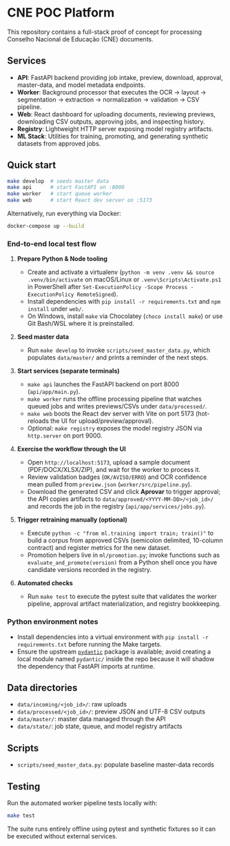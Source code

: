 # CNE POC Platform

This repository contains a full-stack proof of concept for processing Conselho Nacional de Educação (CNE) documents.

## Services

- **API**: FastAPI backend providing job intake, preview, download, approval, master-data, and model metadata endpoints.
- **Worker**: Background processor that executes the OCR → layout → segmentation → extraction → normalization → validation → CSV pipeline.
- **Web**: React dashboard for uploading documents, reviewing previews, downloading CSV outputs, approving jobs, and inspecting history.
- **Registry**: Lightweight HTTP server exposing model registry artifacts.
- **ML Stack**: Utilities for training, promoting, and generating synthetic datasets from approved jobs.

## Quick start

```bash
make develop  # seeds master data
make api      # start FastAPI on :8000
make worker   # start queue worker
make web      # start React dev server on :5173
```

Alternatively, run everything via Docker:

```bash
docker-compose up --build
```

### End-to-end local test flow

1. **Prepare Python & Node tooling**
   - Create and activate a virtualenv (`python -m venv .venv && source .venv/bin/activate` on macOS/Linux or `.venv\Scripts\Activate.ps1` in PowerShell after `Set-ExecutionPolicy -Scope Process -ExecutionPolicy RemoteSigned`).
   - Install dependencies with `pip install -r requirements.txt` and `npm install` under `web/`.
   - On Windows, install `make` via Chocolatey (`choco install make`) or use Git Bash/WSL where it is preinstalled.

2. **Seed master data**
   - Run `make develop` to invoke `scripts/seed_master_data.py`, which populates `data/master/` and prints a reminder of the next steps.

3. **Start services (separate terminals)**
   - `make api` launches the FastAPI backend on port 8000 (`api/app/main.py`).
   - `make worker` runs the offline processing pipeline that watches queued jobs and writes previews/CSVs under `data/processed/`.
   - `make web` boots the React dev server with Vite on port 5173 (hot-reloads the UI for upload/preview/approval).
   - Optional: `make registry` exposes the model registry JSON via `http.server` on port 9000.

4. **Exercise the workflow through the UI**
   - Open `http://localhost:5173`, upload a sample document (PDF/DOCX/XLSX/ZIP), and wait for the worker to process it.
   - Review validation badges (`OK/AVISO/ERRO`) and OCR confidence mean pulled from `preview.json` (`worker/src/pipeline.py`).
   - Download the generated CSV and click **Aprovar** to trigger approval; the API copies artifacts to `data/approved/<YYYY-MM-DD>/<job_id>/` and records the job in the registry (`api/app/services/jobs.py`).

5. **Trigger retraining manually (optional)**
   - Execute `python -c "from ml.training import train; train()"` to build a corpus from approved CSVs (semicolon delimited, 10-column contract) and register metrics for the new dataset.
   - Promotion helpers live in `ml/promotion.py`; invoke functions such as `evaluate_and_promote(version)` from a Python shell once you have candidate versions recorded in the registry.

6. **Automated checks**
   - Run `make test` to execute the pytest suite that validates the worker pipeline, approval artifact materialization, and registry bookkeeping.

### Python environment notes

- Install dependencies into a virtual environment with `pip install -r requirements.txt` before running the Make targets.
- Ensure the upstream [`pydantic`](https://pydantic.dev/) package is available; avoid creating a local module named `pydantic/` inside the repo because it will shadow the dependency that FastAPI imports at runtime.

## Data directories

- `data/incoming/<job_id>/`: raw uploads
- `data/processed/<job_id>/`: preview JSON and UTF-8 CSV outputs
- `data/master/`: master data managed through the API
- `data/state/`: job state, queue, and model registry artifacts

## Scripts

- `scripts/seed_master_data.py`: populate baseline master-data records

## Testing

Run the automated worker pipeline tests locally with:

```bash
make test
```

The suite runs entirely offline using pytest and synthetic fixtures so it can be executed without external services.
